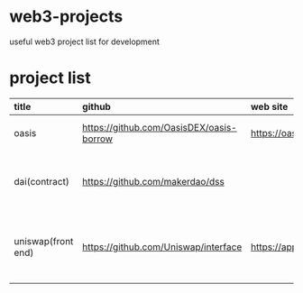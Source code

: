 # web3-projects
useful web3 project list for development

# project list
| title | github | web site | language | comment |
| :---- | :---- | :---- | :---- | :---- |
| oasis | https://github.com/OasisDEX/oasis-borrow | https://oasis.app/ | next.js react | famous defi app for maker dao |
| dai(contract) | https://github.com/makerdao/dss |  | solidity | basic stable coin contract. architecture is [here](https://docs.makerdao.com/). |
| uniswap(front end) | https://github.com/Uniswap/interface | https://app.uniswap.org/ | react | simple dex front end. functions are swap, pool and vote |